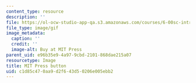 ```yaml
---
content_type: resource
description: ''
file: https://ol-ocw-studio-app-qa.s3.amazonaws.com/courses/6-00sc-introduction-to-computer-science-and-programming-spring-2011/c1d85c470aa9d2f643d50206e005ebb2_mp_logo.gif
file_type: image/gif
image_metadata:
  caption: ''
  credit: ''
  image-alt: Buy at MIT Press
parent_uid: e96b35e9-4a97-9cbd-2101-868dae215a07
resourcetype: Image
title: MIT Press button
uid: c1d85c47-0aa9-d2f6-43d5-0206e005ebb2
---
```


